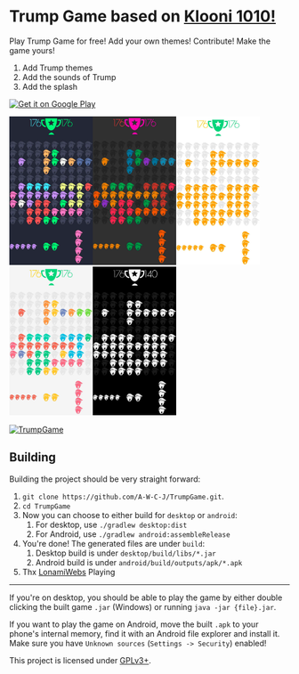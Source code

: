Trump Game based on [Klooni 1010!](https://github.com/LonamiWebs/Klooni1010)
============
Play Trump Game for free! Add your own themes! Contribute! Make the game yours!

1. Add  Trump themes
2. Add the sounds of Trump
3. Add the splash

[<img src="https://play.google.com/intl/en_us/badges/images/generic/en-play-badge.png" alt="Get it on Google Play" height=
"80">](https://play.google.com/store/apps/details?id=com.vision.elimination)



<img src="fastlane/metadata/android/en-US/images/phoneScreenshots/1theme.png" alt="1theme" width="150" height="267" /><img src="fastlane/metadata/android/en-US/images/phoneScreenshots/2theme.png" alt="2theme" width="150" height="267" /><img src="fastlane/metadata/android/en-US/images/phoneScreenshots/3theme.png" alt="3theme" width="150" height="267" /><img src="fastlane/metadata/android/en-US/images/phoneScreenshots/4theme.png" alt="4theme" width="150" height="267" /><img src="fastlane/metadata/android/en-US/images/phoneScreenshots/5theme.png" alt="5theme" width="150" height="267" />

[![TrumpGame](https://res.cloudinary.com/marcomontalbano/image/upload/v1604067526/video_to_markdown/images/youtube--0gLm9Tu8660-c05b58ac6eb4c4700831b2b3070cd403.jpg)](https://www.youtube.com/watch?v=0gLm9Tu8660 "TrumpGame")

Building
--------
Building the project should be very straight forward:

1. `git clone https://github.com/A-W-C-J/TrumpGame.git`.
2. `cd TrumpGame`
3. Now you can choose to either build for `desktop` or `android`:
   1. For desktop, use `./gradlew desktop:dist`
   2. For Android, use `./gradlew android:assembleRelease`
4. You're done! The generated files are under `build`:
   1. Desktop build is under `desktop/build/libs/*.jar`
   2. Android build is under `android/build/outputs/apk/*.apk`
5. Thx [LonamiWebs](https://github.com/LonamiWebs)
Playing
-------
If you're on desktop, you should be able to play the game by either double
clicking the built game `.jar` (Windows) or running `java -jar {file}.jar`.

If you want to play the game on Android, move the built `.apk` to your phone's
internal memory, find it with an Android file explorer and install it.
Make sure you have `Unknown sources` (`Settings -> Security`) enabled!

This project is licensed under [GPLv3+](LICENSE).

